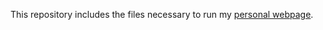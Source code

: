 This repository includes the files necessary to run my [personal webpage](https://edinguso.github.io/).